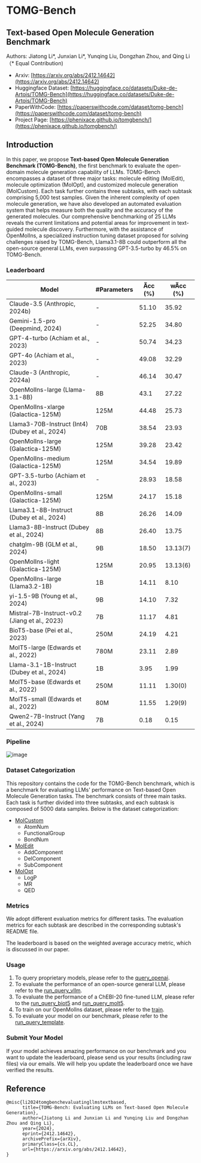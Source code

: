 # TOMG-Bench
## Text-based Open Molecule Generation Benchmark

Authors: Jiatong Li*, Junxian Li*, Yunqing Liu, Dongzhan Zhou, and Qing Li （* Equal Contribution)

* Arxiv: [https://arxiv.org/abs/2412.14642](https://arxiv.org/abs/2412.14642)  
* Huggingface Dataset: [https://huggingface.co/datasets/Duke-de-Artois/TOMG-Bench](https://huggingface.co/datasets/Duke-de-Artois/TOMG-Bench)  
* PaperWithCode: [https://paperswithcode.com/dataset/tomg-bench](https://paperswithcode.com/dataset/tomg-bench)
* Project Page: [https://phenixace.github.io/tomgbench/](https://phenixace.github.io/tomgbench/)

## Introduction
In this paper, we propose **Text-based Open Molecule Generation Benchmark (TOMG-Bench)**, the first benchmark to evaluate the open-domain molecule generation capability of LLMs. TOMG-Bench encompasses a dataset of three major tasks: molecule editing (MolEdit), molecule optimization (MolOpt), and customized molecule generation (MolCustom). Each task further contains three subtasks, with each subtask comprising 5,000 test samples. Given the inherent complexity of open molecule generation, we have also developed an automated evaluation system that helps measure both the quality and the accuracy of the generated molecules. Our comprehensive benchmarking of 25 LLMs reveals the current limitations and potential areas for improvement in text-guided molecule discovery. Furthermore, with the assistance of OpenMolIns, a specialized instruction tuning dataset proposed for solving challenges raised by TOMG-Bench, Llama3.1-8B could outperform all the open-source general LLMs, even surpassing GPT-3.5-turbo by 46.5% on TOMG-Bench.

### Leaderboard
| Model                           | #Parameters | A̅cc (%) | wA̅cc (%) |
|---------------------------------|---------------|---------|----------|
| Claude-3.5 (Anthropic, 2024b)   | -             | 51.10   | 35.92    |
| Gemini-1.5-pro (Deepmind, 2024) | -             | 52.25   | 34.80    |
| GPT-4-turbo (Achiam et al., 2023)| -            | 50.74   | 34.23    |
| GPT-4o (Achiam et al., 2023)    | -             | 49.08   | 32.29    |
| Claude-3 (Anthropic, 2024a)     | -             | 46.14   | 30.47    |
| OpenMolIns-large (Llama-3.1-8B) | 8B             | 43.1    | 27.22    |
| OpenMolIns-xlarge (Galactica-125M)| 125M     | 44.48   | 25.73    |
| Llama3-70B-Instruct (Int4) (Dubey et al., 2024) | 70B | 38.54 | 23.93 |
| OpenMolIns-large (Galactica-125M)| 125M       | 39.28   | 23.42    |
| OpenMolIns-medium (Galactica-125M)| 125M     | 34.54   | 19.89    |
| GPT-3.5-turbo (Achiam et al., 2023)| -          | 28.93   | 18.58    |
| OpenMolIns-small (Galactica-125M)| 125M       | 24.17   | 15.18    |
| Llama3.1-8B-Instruct (Dubey et al., 2024) | 8B | 26.26 | 14.09 |
| Llama3-8B-Instruct (Dubey et al., 2024) | 8B | 26.40 | 13.75 |
| chatglm-9B (GLM et al., 2024)    | 9B            | 18.50   | 13.13(7) |
| OpenMolIns-light (Galactica-125M)| 125M       | 20.95   | 13.13(6) |
| OpenMolIns-large (Llama3.2-1B)  | 1B             | 14.11   | 8.10     |
| yi-1.5-9B (Young et al., 2024)   | 9B            | 14.10   | 7.32     |
| Mistral-7B-Instruct-v0.2 (Jiang et al., 2023) | 7B | 11.17 | 4.81 |
| BioT5-base (Pei et al., 2023)    | 250M        | 24.19   | 4.21     |
| MolT5-large (Edwards et al., 2022)| 780M         | 23.11   | 2.89     |
| Llama-3.1-1B-Instruct (Dubey et al., 2024) | 1B | 3.95 | 1.99 |
| MolT5-base (Edwards et al., 2022) | 250M           | 11.11   | 1.30(0)  |
| MolT5-small (Edwards et al., 2022)| 80M           | 11.55   | 1.29(9)  |
| Qwen2-7B-Instruct (Yang et al., 2024) | 7B | 0.18 | 0.15     |



### Pipeline  
![image](https://github.com/user-attachments/assets/bb9638aa-922c-478b-b5d8-0d33c00f89e3)

### Dataset Categorization
This repository contains the code for the TOMG-Bench benchmark, which is a benchmark for evaluating LLMs' performance on Text-based Open Molecule Generation tasks. The benchmark consists of three main tasks. Each task is further divided into three subtasks, and each subtask is composed of 5000 data samples. Below is the dataset categorization:
* [MolCustom](./data/benchmarks/open_generation/MolCustom/readme.md)
  - AtomNum
  - FunctionalGroup
  - BondNum
* [MolEdit](./data/benchmarks/open_generation/MolEdit/readme.md)
  - AddComponent
  - DelComponent
  - SubComponent
* [MolOpt](./data/benchmarks/open_generation/MolOpt/readme.md)
  - LogP
  - MR
  - QED

### Metrics
We adopt different evaluation metrics for different tasks. The evaluation metrics for each subtask are described in the corresponding subtask's README file.

The leaderboard is based on the weighted average accuracy metric, which is discussed in our paper.

### Usage
1. To query proprietary models, please refer to the [query_openai](./query_openai.py).
2. To evaluate the performance of an open-source general LLM, please refer to the [run_query_vllm](./run_query_vllm.bash).
3. To evaluate the performance of a ChEBI-20 fine-tuned LLM, please refer to the [run_query_biot5](./run_query_biot5.bash) and [run_query_molt5](./run_query_molt5.bash).
4. To train on our OpenMolIns dataset, please refer to the [train](./run_train.bash).
5. To evaluate your model on our benchmark, please refer to the [run_query_template](./run_query_template.bash).

### Submit Your Model

If your model achieves amazing performance on our benchmark and you want to update the leaderboard, please send us your results (including raw files) via our emails. We will help you update the leaderboard once we have verified the results.

## Reference
```
@misc{li2024tomgbenchevaluatingllmstextbased,
      title={TOMG-Bench: Evaluating LLMs on Text-based Open Molecule Generation}, 
      author={Jiatong Li and Junxian Li and Yunqing Liu and Dongzhan Zhou and Qing Li},
      year={2024},
      eprint={2412.14642},
      archivePrefix={arXiv},
      primaryClass={cs.CL},
      url={https://arxiv.org/abs/2412.14642}, 
}
```
